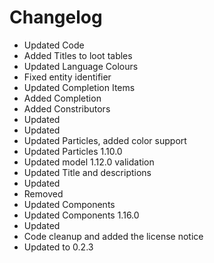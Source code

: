 # Changelog 
- Updated Code
- Added Titles to loot tables
- Updated Language Colours
- Fixed entity identifier
- Updated Completion Items
- Added Completion
- Added Constributors
- Updated
- Updated
- Updated Particles, added color support
- Updated Particles 1.10.0
- Updated model 1.12.0 validation
- Updated Title and descriptions
- Updated
- Removed
- Updated Components
- Updated Components 1.16.0
- Updated
- Code cleanup and added the license notice
- Updated to 0.2.3